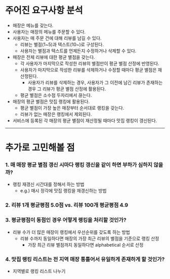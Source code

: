 # 주어진 요구사항 분석
- 매장은 메뉴를 갖는다.
- 사용자는 매장의 메뉴를 주문할 수 있다.
- 사용자는 매 주문 건에 대해 리뷰를 남길 수 있다.
  - 리뷰는 별점(1~5)과 텍스트(10~)로 구성된다.
  - 사용자는 별점과 텍스트를 언제든지 수정하거나 삭제할 수 있다.
- 매장은 전체 리뷰에 대한 평균 별점을 갖는다.
  - 각 사용자가 마지막으로 작성한 리뷰의 별점만이 평균 별점 산정에 반영된다.
  - 사용자가 마지막으로 작성한 리뷰를 삭제하거나 수정할 때마다 평균 별점은 재산정된다.
    - 사용자가 리뷰를 삭제하는 경우, 사용자가 그 이전에 남긴 리뷰가 존재하는 경우 그 리뷰가 평균 별점 산정에 활용된다.
  - 평균 별점은 소수점 두자리에서 끊는다.
- 매장의 평균 별점은 맛집 랭킹에 활용된다.
  - 평균 별점이 가장 높은 매장부터 순서대로 랭킹을 갖는다.
  - 리뷰가 없는 매장은 랭킹에서 제외된다.
- 서비스에 등록된 각 매장의 평균 별점이 재산정될 때마다 맛집 랭킹이 갱신된다.

---
# 추가로 고민해볼 점

### 1. 매 매장 평균 별점 갱신 시마다 랭킹 갱신을 같이 하면 부하가 심하지 않을까?

- 랭킹 재갱신 시간대를 정해서 하는 방법
  - e.g.) 매시 정각에 맛집 랭킹을 재갱신하는 방법 

### 2. 리뷰 1개 평균평점 5.0점 vs. 리뷰 100개 평균평점 4.9

### 3. 평균평점이 동점인 경우 어떻게 랭킹을 처리할 것인가?

- 리뷰 수가 더 많은 매장이 랭킹에서 우선순위를 갖도록 하는 방법
  - 리뷰 수까지 동일하다면 매장의 가장 최근 리뷰의 별점을 기준으로 랭킹 산정
    - 가장 최근 리뷰 별점까지 동일하다면 alphabetical 순서로 산정

### 4. 맛집 랭킹 리스트는 전 지역 매장 통틀어서 유일하게 존재하게 할 것인가?

- 지역별로 랭킹 리스트 나누기
